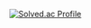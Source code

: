 [![Solved.ac Profile](http://mazassumnida.wtf/api/generate_badge?boj=kch8906)](https://solved.ac/kch8906)<br/>
